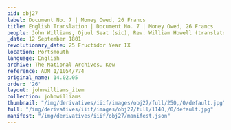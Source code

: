 ```yaml
---
pid: obj27
label: Document No. 7 | Money Owed, 26 Francs
title: English Translation | Document No. 7 | Money Owed, 26 Francs
people: John Williams, Ojuul Seat (sic), Rev. William Howell (translator)
_date: 12 September 1801
revolutionary_date: 25 Fructidor Year IX
location: Portsmouth
language: English
archive: The National Archives, Kew
reference: ADM 1/1054/774
original_name: 14.02.05
order: '26'
layout: johnwilliams_item
collection: johnwilliams
thumbnail: "/img/derivatives/iiif/images/obj27/full/250,/0/default.jpg"
full: "/img/derivatives/iiif/images/obj27/full/1140,/0/default.jpg"
manifest: "/img/derivatives/iiif/obj27/manifest.json"
---
```

